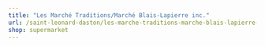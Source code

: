 ```yaml
---
title: "Les Marché Traditions/Marché Blais-Lapierre inc."
url: /saint-leonard-daston/les-marche-traditions-marche-blais-lapierre-inc/
shop: supermarket
---
```

